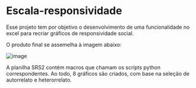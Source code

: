 # Escala-responsividade
Esse projeto tem por objetivo o desenvolvimento de uma funcionalidade no excel para recriar gráficos de responsividade social.

O produto final se assemelha à imagem abaixo:

![image](https://github.com/leonardopsilvaa/Escala-responsividade/assets/84882866/792a97e5-bb52-480f-8a76-eba3887ec560)

A planilha SRS2 contém macros que chamam os scripts python correspondentes. Ao todo, 8 gráficos são criados, com base na seleção de autorrelato e heterorrelato.
